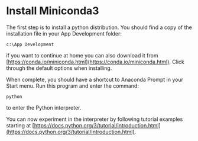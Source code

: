 # Install Miniconda3
The first step is to install a python distribution. You should find a copy of the installation file in your App Development folder:
~~~
c:\App Development
~~~
if you want to continue at home you can also download it from [https://conda.io/miniconda.html](https://conda.io/miniconda.html).
Click through the default options when installing.

When complete, you should have a shortcut to Anaconda Prompt in your Start menu. Run this program and enter the command:
~~~
python
~~~
to enter the Python interpreter.

You can now experiment in the interpreter by following tutorial examples starting at [https://docs.python.org/3/tutorial/introduction.html](https://docs.python.org/3/tutorial/introduction.html).

